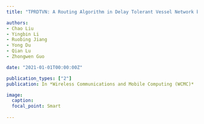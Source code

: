 ```yaml
---
title: "TPRDTVN: A Routing Algorithm in Delay Tolerant Vessel Network based on Long-term Trajectory Prediction"

authors:
- Chao Liu
- Yingbin Li
- Ruobing Jiang
- Yong Du
- Qian Lu
- Zhongwen Guo

date: "2021-01-01T00:00:00Z"

publication_types: ["2"]
publication: In *Wireless Communications and Mobile Computing (WCMC)*

image:
  caption: 
  focal_point: Smart
  
---
```



